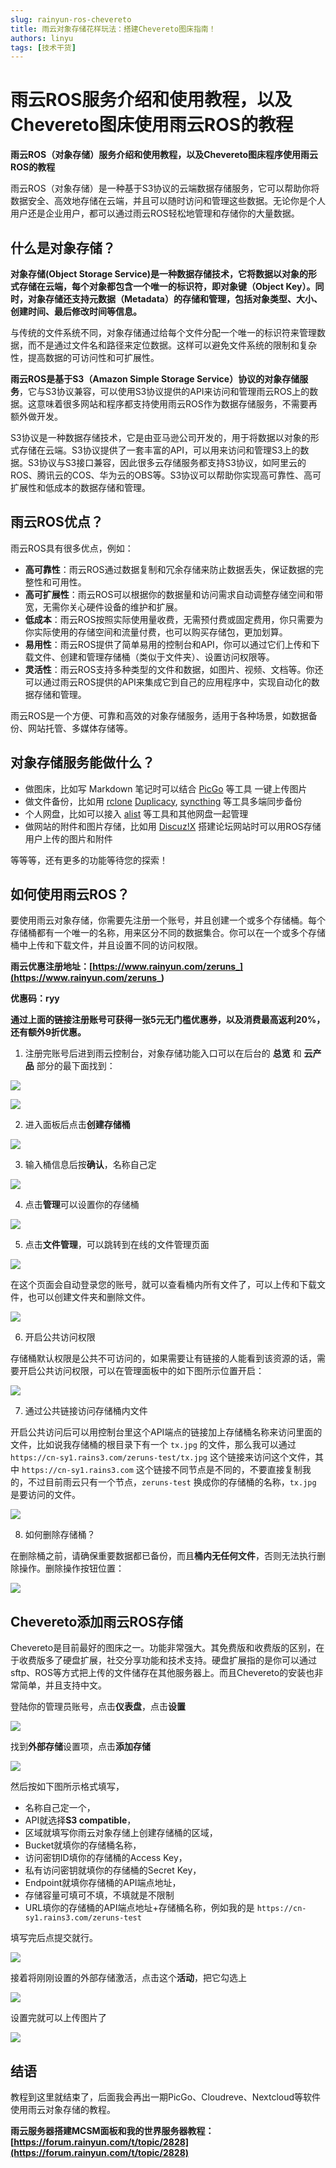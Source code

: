 ```yaml
---
slug: rainyun-ros-chevereto
title: 雨云对象存储花样玩法：搭建Chevereto图床指南！
authors: linyu
tags: [技术干货]
---
```



# 雨云ROS服务介绍和使用教程，以及Chevereto图床使用雨云ROS的教程

**雨云ROS（对象存储）服务介绍和使用教程，以及Chevereto图床程序使用雨云ROS的教程**

雨云ROS（对象存储）是一种基于S3协议的云端数据存储服务，它可以帮助你将数据安全、高效地存储在云端，并且可以随时访问和管理这些数据。无论你是个人用户还是企业用户，都可以通过雨云ROS轻松地管理和存储你的大量数据。

## 什么是对象存储？

**对象存储(Object Storage Service)是一种数据存储技术，它将数据以对象的形式存储在云端，每个对象都包含一个唯一的标识符，即对象键（Object Key）。同时，对象存储还支持元数据（Metadata）的存储和管理，包括对象类型、大小、创建时间、最后修改时间等信息。**

与传统的文件系统不同，对象存储通过给每个文件分配一个唯一的标识符来管理数据，而不是通过文件名和路径来定位数据。这样可以避免文件系统的限制和复杂性，提高数据的可访问性和可扩展性。

**雨云ROS是基于S3（Amazon Simple Storage Service）协议的对象存储服务**，它与S3协议兼容，可以使用S3协议提供的API来访问和管理雨云ROS上的数据。这意味着很多网站和程序都支持使用雨云ROS作为数据存储服务，不需要再额外做开发。

S3协议是一种数据存储技术，它是由亚马逊公司开发的，用于将数据以对象的形式存储在云端。S3协议提供了一套丰富的API，可以用来访问和管理S3上的数据。S3协议与S3接口兼容，因此很多云存储服务都支持S3协议，如阿里云的ROS、腾讯云的COS、华为云的OBS等。S3协议可以帮助你实现高可靠性、高可扩展性和低成本的数据存储和管理。

## 雨云ROS优点？

雨云ROS具有很多优点，例如：

- **高可靠性**：雨云ROS通过数据复制和冗余存储来防止数据丢失，保证数据的完整性和可用性。
- **高可扩展性**：雨云ROS可以根据你的数据量和访问需求自动调整存储空间和带宽，无需你关心硬件设备的维护和扩展。
- **低成本**：雨云ROS按照实际使用量收费，无需预付费或固定费用，你只需要为你实际使用的存储空间和流量付费，也可以购买存储包，更加划算。
- **易用性**：雨云ROS提供了简单易用的控制台和API，你可以通过它们上传和下载文件、创建和管理存储桶（类似于文件夹）、设置访问权限等。
- **灵活性**：雨云ROS支持多种类型的文件和数据，如图片、视频、文档等。你还可以通过雨云ROS提供的API来集成它到自己的应用程序中，实现自动化的数据存储和管理。

雨云ROS是一个方便、可靠和高效的对象存储服务，适用于各种场景，如数据备份、网站托管、多媒体存储等。

## 对象存储服务能做什么？

- 做图床，比如写 Markdown 笔记时可以结合 [PicGo](https://github.com/Molunerfinn/PicGo) 等工具 一键上传图片
- 做文件备份，比如用 [rclone](https://rclone.org/) [Duplicacy](https://duplicacy.com/), [syncthing](https://syncthing.net/) 等工具多端同步备份
- 个人网盘，比如可以接入 [alist](https://alist.nn.ci/zh/) 等工具和其他网盘一起管理
- 做网站的附件和图片存储，比如用 [Discuz!X](https://www.discuz.vip/) 搭建论坛网站时可以用ROS存储用户上传的图片和附件

等等等，还有更多的功能等待您的探索！

## 如何使用雨云ROS？

要使用雨云对象存储，你需要先注册一个账号，并且创建一个或多个存储桶。每个存储桶都有一个唯一的名称，用来区分不同的数据集合。你可以在一个或多个存储桶中上传和下载文件，并且设置不同的访问权限。

**雨云优惠注册地址：[https://www.rainyun.com/zeruns_](https://www.rainyun.com/zeruns_)**

**优惠码：ryy**

**通过上面的链接注册账号可获得一张5元无门槛优惠券，以及消费最高返利20%，还有额外9折优惠。**

1. 注册完账号后进到雨云控制台，对象存储功能入口可以在后台的 **总览** 和 **云产品** 部分的最下面找到：

![](https://cn-sy1.rains3.com/rainyun-assets/Pic/2023/10/69cafabea5abe7403310528e190ef31f.png)

![](https://cn-sy1.rains3.com/rainyun-assets/Pic/2023/10/b6a1c7f7a65ce30473d7fe073d35bcb4.jpeg)

2. 进入面板后点击**创建存储桶**

![](https://cn-sy1.rains3.com/rainyun-assets/Pic/2023/10/f35bd360d8b3068ec8937ad3f4cd88fd.png)

3. 输入桶信息后按**确认**，名称自己定

![](https://cn-sy1.rains3.com/rainyun-assets/Pic/2023/10/1826c6e7cb90b3b681470bfded4d8db4.png)

4. 点击**管理**可以设置你的存储桶

![](https://cn-sy1.rains3.com/rainyun-assets/Pic/2023/10/7b2915f228eff3bae034eae5b637e562.png)

5. 点击**文件管理**，可以跳转到在线的文件管理页面

![](https://cn-sy1.rains3.com/rainyun-assets/Pic/2023/10/4986620923c2d7246a5e3e30bd479159.png)

在这个页面会自动登录您的账号，就可以查看桶内所有文件了，可以上传和下载文件，也可以创建文件夹和删除文件。

![](https://cn-sy1.rains3.com/rainyun-assets/Pic/2023/10/c585c77c1af2b1dd91db436377d6b27c.png)

6. 开启公共访问权限

存储桶默认权限是公共不可访问的，如果需要让有链接的人能看到该资源的话，需要开启公共访问权限，可以在管理面板中的如下图所示位置开启：

![](https://cn-sy1.rains3.com/rainyun-assets/Pic/2023/10/def05f7172a72e5a80dfd845717d5edd.png)

7. 通过公共链接访问存储桶内文件

开启公共访问后可以用控制台里这个API端点的链接加上存储桶名称来访问里面的文件，比如说我存储桶的根目录下有一个 `tx.jpg` 的文件，那么我可以通过 `https://cn-sy1.rains3.com/zeruns-test/tx.jpg` 这个链接来访问这个文件，其中 `https://cn-sy1.rains3.com` 这个链接不同节点是不同的，不要直接复制我的，不过目前雨云只有一个节点，`zeruns-test` 换成你的存储桶的名称，`tx.jpg` 是要访问的文件。

![](https://cn-sy1.rains3.com/rainyun-assets/Pic/2023/10/abac3ddcb8910cc77b8020de9dae237f.png)

8. 如何删除存储桶？

在删除桶之前，请确保重要数据都已备份，而且**桶内无任何文件**，否则无法执行删除操作。删除操作按钮位置：

![](https://cn-sy1.rains3.com/rainyun-assets/Pic/2023/10/b4e02bf7fbd42d52abb72817b4633a43.png)



## Chevereto添加雨云ROS存储

Chevereto是目前最好的图床之一。功能非常强大。其免费版和收费版的区别，在于收费版多了硬盘扩展，社交分享功能和技术支持。硬盘扩展指的是你可以通过sftp、ROS等方式把上传的文件储存在其他服务器上。而且Chevereto的安装也非常简单，并且支持中文。

登陆你的管理员账号，点击**仪表盘**，点击**设置**

![](https://cn-sy1.rains3.com/rainyun-assets/Pic/2023/10/d2d0aa955ae5f36d82762da3eb036483.png)

找到**外部存储**设置项，点击**添加存储**

![](https://cn-sy1.rains3.com/rainyun-assets/Pic/2023/10/7358fc64cb48bb8dce2482699330317f.png)

然后按如下图所示格式填写，

- 名称自己定一个，
- API就选择**S3 compatible**，
- 区域就填写你雨云对象存储上创建存储桶的区域，
- Bucket就填你的存储桶名称，
- 访问密钥ID填你的存储桶的Access Key，
- 私有访问密钥就填你的存储桶的Secret Key，
- Endpoint就填你存储桶的API端点地址，
- 存储容量可填可不填，不填就是不限制
- URL填你的存储桶的API端点地址+存储桶名称，例如我的是 `https://cn-sy1.rains3.com/zeruns-test`

填写完后点提交就行。

![](https://cn-sy1.rains3.com/rainyun-assets/Pic/2023/10/f435303eb5242fe76321a7d8b6eb5437.png)

接着将刚刚设置的外部存储激活，点击这个**活动**，把它勾选上

![](https://cn-sy1.rains3.com/rainyun-assets/Pic/2023/10/706a208d0b9ce5977faeeefa9db1e5a0.png)

设置完就可以上传图片了

![](https://cn-sy1.rains3.com/rainyun-assets/Pic/2023/10/4472241c516169b76b54282c6ae145ae.png)



## 结语

教程到这里就结束了，后面我会再出一期PicGo、Cloudreve、Nextcloud等软件使用雨云对象存储的教程。



**雨云服务器搭建MCSM面板和我的世界服务器教程：[https://forum.rainyun.com/t/topic/2828](https://forum.rainyun.com/t/topic/2828)**